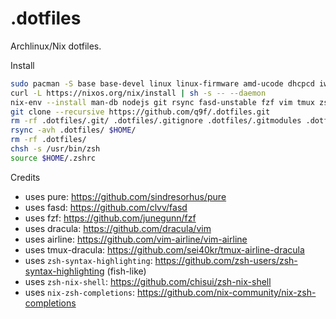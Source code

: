 # .dotfiles
Archlinux/Nix dotfiles.

Install

```bash
sudo pacman -S base base-devel linux linux-firmware amd-ucode dhcpcd iwd curl zsh vim
curl -L https://nixos.org/nix/install | sh -s -- --daemon
nix-env --install man-db nodejs git rsync fasd-unstable fzf vim tmux zsh-syntax-highlighting powerline keychain pure-prompt
git clone --recursive https://github.com/q9f/.dotfiles.git
rm -rf .dotfiles/.git/ .dotfiles/.gitignore .dotfiles/.gitmodules .dotfiles/LICENSE .dotfiles/README.md
rsync -avh .dotfiles/ $HOME/
rm -rf .dotfiles/
chsh -s /usr/bin/zsh
source $HOME/.zshrc
```

Credits

- uses pure: https://github.com/sindresorhus/pure
- uses fasd: https://github.com/clvv/fasd
- uses fzf: https://github.com/junegunn/fzf
- uses dracula: https://github.com/dracula/vim
- uses airline: https://github.com/vim-airline/vim-airline
- uses tmux-dracula: https://github.com/sei40kr/tmux-airline-dracula
- uses `zsh-syntax-highlighting`: https://github.com/zsh-users/zsh-syntax-highlighting (fish-like)
- uses `zsh-nix-shell`: https://github.com/chisui/zsh-nix-shell
- uses `nix-zsh-completions`: https://github.com/nix-community/nix-zsh-completions
